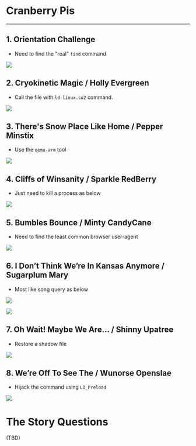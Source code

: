 # Cranberry Pis

----
## 1. Orientation Challenge

- Need to find the "real" `find` command

![](/img/winterwonderland.png)

## 2. Cryokinetic Magic / Holly Evergreen

- Call the file with `ld-linux.so2` command.

![](/img/cryokinetic.png)

## 3. There's Snow Place Like Home / Pepper Minstix

- Use the `qemu-arm` tool

![](/img/theressnowplace.png)

## 4. Cliffs of Winsanity / Sparkle RedBerry

- Just need to kill a process as below

![](/img/cliffsofwinsanity.png)


## 5. Bumbles Bounce / Minty CandyCane

- Need to find the least common browser user-agent

![](/img/bumblesbounce.png)

## 6. I Don’t Think We’re In Kansas Anymore / Sugarplum Mary

- Most like song query as below

![](/img/idontthinkweareinkansas.png)

![](/img/idontthinkweareinkansas1.png)

## 7. Oh Wait! Maybe We Are… / Shinny Upatree

- Restore a shadow file

![](/img/ohwait.png)

## 8. We’re Off To See The / Wunorse Openslae

- Hijack the command using `LD_Preload`

![](/img/weareofftoseethe.png)


# The Story Questions

(TBD)
